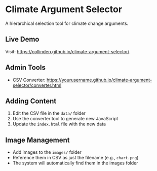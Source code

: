 # Climate Argument Selector

A hierarchical selection tool for climate change arguments.

## Live Demo
Visit: https://collindep.github.io/climate-argument-selector/

## Admin Tools
- CSV Converter: https://yourusername.github.io/climate-argument-selector/converter.html

## Adding Content
1. Edit the CSV file in the `data/` folder
2. Use the converter tool to generate new JavaScript
3. Update the `index.html` file with the new data

## Image Management
- Add images to the `images/` folder
- Reference them in CSV as just the filename (e.g., `chart.png`)
- The system will automatically find them in the images folder
